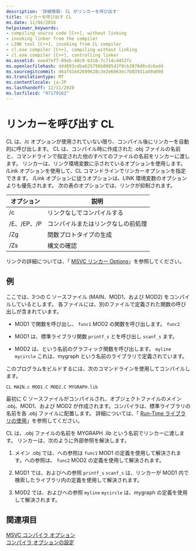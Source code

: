 ```yaml
---
description: '詳細情報: CL がリンカーを呼び出す'
title: リンカーを呼び出す CL
ms.date: 11/04/2016
helpviewer_keywords:
- compiling source code [C++], without linking
- invoking linker from the compiler
- LINK tool [C++], invoking from CL compiler
- cl.exe compiler [C++], compiling without linking
- cl.exe compiler [C++], controlling linker
ms.assetid: eae47ef7-09eb-40c9-b318-7c714cd452fc
ms.openlocfilehash: ddd693cdba625756b8085d2f8cb3870d8cdc6add
ms.sourcegitcommit: d6af41e42699628c3e2e6063ec7b03931a49a098
ms.translationtype: MT
ms.contentlocale: ja-JP
ms.lasthandoff: 12/11/2020
ms.locfileid: "97179162"
---
```

# <a name="cl-invokes-the-linker"></a>リンカーを呼び出す CL

CL は、/c オプションが使用されていない限り、コンパイル後にリンカーを自動的に呼び出します。 CL は、コンパイル時に作成された .obj ファイルの名前と、コマンドラインで指定された他のすべてのファイルの名前をリンカーに渡します。 リンカーは、リンク環境変数に示されているオプションを使用します。 /Link オプションを使用して、CL コマンドラインでリンカーオプションを指定できます。 /Link オプションに従うオプションは、LINK 環境変数のオプションよりも優先されます。 次の表のオプションでは、リンクが抑制されます。

|オプション|説明|
|------------|-----------------|
|/c|リンクなしでコンパイルする|
|/E、/EP、/P|コンパイルまたはリンクなしの前処理|
|/Zg|関数プロトタイプの生成|
|/Zs|構文の確認|

リンクの詳細については、「 [MSVC リンカー Options](linker-options.md)」を参照してください。

## <a name="example"></a>例

ここでは、3つの C ソースファイル (MAIN、MOD1、および MOD2) をコンパイルしているとします。 各ファイルには、別のファイルで定義された関数の呼び出しが含まれています。

- MOD1 で関数を呼び出し、 `func1` MOD2 の関数を呼び出します。 `func2`

- MOD1 は、標準ライブラリ関数 `printf_s` とを呼び出し `scanf_s` ます。

- MOD2 は、という名前のグラフィック関数を呼び出します。 `myline` `mycircle` これは、mygraph という名前のライブラリで定義されています。

このプログラムをビルドするには、次のコマンドラインを使用してコンパイルします。

```
CL MAIN.c MOD1.C MOD2.C MYGRAPH.lib
```

最初に C ソースファイルがコンパイルされ、オブジェクトファイルのメイン .obj、MOD1、および MOD2 が作成されます。コンパイラは、標準ライブラリの名前を各 .obj ファイルに配置します。 詳細については、「 [Run-Time ライブラリの使用](md-mt-ld-use-run-time-library.md)」を参照してください。

CL は、.obj ファイルの名前を MYGRAPH .lib という名前でリンカーに渡します。 リンカーは、次のように外部参照を解決します。

1. メイン .obj では、への参照は `func1` MOD1 の定義を使用して解決されます。への参照は、 `func2` MOD2 の定義を使用して解決されます。

1. MOD1 では、およびへの参照 `printf_s` `scanf_s` は、リンカーが MOD1 内で検索したライブラリ内の定義を使用して解決されます。

1. MOD2 では、およびへの参照 `myline` `mycircle` は、mygraph の定義を使用して解決されます。

## <a name="see-also"></a>関連項目

[MSVC コンパイラ オプション](compiler-options.md)<br/>
[コンパイラ オプションの設定](compiler-command-line-syntax.md)
